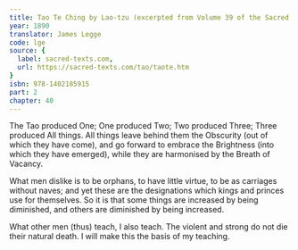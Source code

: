 ```yaml
---
title: Tao Te Ching by Lao-tzu (excerpted from Volume 39 of the Sacred Books of the East.)
year: 1890
translator: James Legge
code: lge
source: {
  label: sacred-texts.com,
  url: https://sacred-texts.com/tao/taote.htm
}
isbn: 978-1402185915
part: 2
chapter: 40
---
```

The Tao produced One; One produced Two; Two produced Three; Three produced All things. All things leave behind them the Obscurity (out of which they have come), and go forward to embrace the Brightness (into which they have emerged), while they are harmonised by the Breath of Vacancy. 

What men dislike is to be orphans, to have little virtue, to be as carriages without naves; and yet these are the designations which kings and princes use for themselves. So it is that some things are increased by being diminished, and others are diminished by being increased. 

What other men (thus) teach, I also teach. The violent and strong do not die their natural death. I will make this the basis of my teaching.